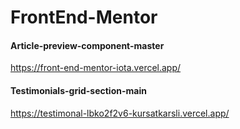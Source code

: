 # FrontEnd-Mentor
 #### Article-preview-component-master
 https://front-end-mentor-iota.vercel.app/
 
  #### Testimonials-grid-section-main
  https://testimonal-lbko2f2v6-kursatkarsli.vercel.app/
